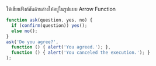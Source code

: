 ให้เขียนฟังก์ชันด้านล่างให้อยู่ในรูปแบบ Arrow Function

```js
function ask(question, yes, no) {
  if (confirm(question)) yes();
  else no();
}
ask('Do you agree?', 
  function () { alert('You agreed.'); },
  function () { alert('You canceled the execution.'); }
);

``` 
